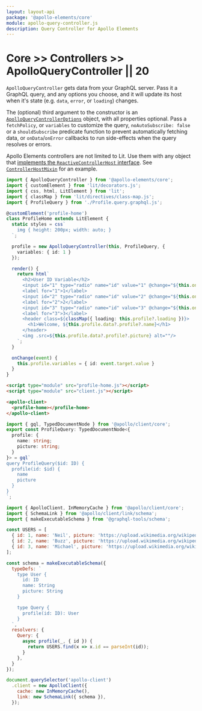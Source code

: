 ```yaml
---
layout: layout-api
package: '@apollo-elements/core'
module: apollo-query-controller.js
description: Query Controller for Apollo Elements
---
```

# Core >> Controllers >> ApolloQueryController || 20

`ApolloQueryController` gets data from your GraphQL server. Pass it a GraphQL query, and any options you choose, and it will update its host when it's state (e.g. `data`, `error`, or `loading`) changes.

The (optional) third argument to the constructor is an [`ApolloQueryControllerOptions`](#options) object, with all properties optional. Pass a `fetchPolicy`, or `variables` to customize the query, `noAutoSubscribe: false` or a `shouldSubscribe` predicate function to prevent automatically fetching data, or `onData`/`onError` callbacks to run side-effects when the query resolves or errors.

<inline-notification type="tip">

Apollo Elements controllers are not limited to Lit. Use them with any object that [implements the `ReactiveControllerHost` interface](https://lit.dev/docs/composition/controllers/). See [`ControllerHostMixin`](/api/libraries/mixins/controller-host-mixin/) for an example.

</inline-notification>

```ts playground query-controller profile-home.ts
import { ApolloQueryController } from '@apollo-elements/core';
import { customElement } from 'lit/decorators.js';
import { css, html, LitElement } from 'lit';
import { classMap } from 'lit/directives/class-map.js';
import { ProfileQuery } from './Profile.query.graphql.js';

@customElement('profile-home')
class ProfileHome extends LitElement {
  static styles = css`
    img { height: 200px; width: auto; }
  `;

  profile = new ApolloQueryController(this, ProfileQuery, {
    variables: { id: 1 }
  });

  render() {
    return html`
      <h2>User ID Variable</h2>
      <input id="1" type="radio" name="id" value="1" @change="${this.onChange}"/>
      <label for="1">1</label>
      <input id="2" type="radio" name="id" value="2" @change="${this.onChange}"/>
      <label for="2">2</label>
      <input id="3" type="radio" name="id" value="3" @change="${this.onChange}"/>
      <label for="3">3</label>
      <header class=${classMap({ loading: this.profile?.loading })}>
        <h1>Welcome, ${this.profile.data?.profile?.name}</h1>
      </header>
      <img .src=${this.profile.data?.profile?.picture} alt=""/>
    `;
  }

  onChange(event) {
    this.profile.variables = { id: event.target.value }
  }
}
```

```html playground-file query-controller index.html
<script type="module" src="profile-home.js"></script>
<script type="module" src="client.js"></script>

<apollo-client>
  <profile-home></profile-home>
</apollo-client>
```

```ts playground-file query-controller Profile.query.graphql.ts
import { gql, TypedDocumentNode } from '@apollo/client/core';
export const ProfileQuery: TypedDocumentNode<{
  profile: {
    name: string;
    picture: string;
  }
}> = gql`
query ProfileQuery($id: ID) {
  profile(id: $id) {
    name
    picture
  }
}
`;
```

```js playground-file query-controller client.js
import { ApolloClient, InMemoryCache } from '@apollo/client/core';
import { SchemaLink } from '@apollo/client/link/schema';
import { makeExecutableSchema } from '@graphql-tools/schema';

const USERS = [
  { id: 1, name: 'Neil', picture: 'https://upload.wikimedia.org/wikipedia/commons/thumb/0/0d/Neil_Armstrong_pose.jpg/1024px-Neil_Armstrong_pose.jpg?1623601441968' },
  { id: 2, name: 'Buzz', picture: 'https://upload.wikimedia.org/wikipedia/commons/thumb/d/dc/Buzz_Aldrin.jpg/1024px-Buzz_Aldrin.jpg?1623601483170' },
  { id: 3, name: 'Michael', picture: 'https://upload.wikimedia.org/wikipedia/commons/thumb/f/f8/Michael_Collins_%28S69-31742%2C_restoration%29.jpg/1024px-Michael_Collins_%28S69-31742%2C_restoration%29.jpg?1623601522599' },
];

const schema = makeExecutableSchema({
  typeDefs: `
    type User {
      id: ID
      name: String
      picture: String
    }

    type Query {
      profile(id: ID): User
    }
  `,
  resolvers: {
    Query: {
      async profile(_, { id }) {
        return USERS.find(x => x.id == parseInt(id));
      }
    },
  }
});

document.querySelector('apollo-client')
  .client = new ApolloClient({
    cache: new InMemoryCache(),
    link: new SchemaLink({ schema }),
  });
```
